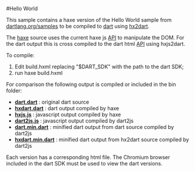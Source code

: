 #Hello World

This sample contains a haxe version of the Hello World sample from [dartlang.org/samples](https://www.dartlang.org/samples/) to be compiled to [dart](https://www.dartlang.org/) using [hx2dart][1].

The [haxe][4] source uses the current haxe js [API][2] to manipulate the DOM. For the dart output this is cross compiled to the dart html [API][3] using hxjs2dart.

To compile:

1. Edit build.hxml replacing "$DART_SDK" with the path to the dart SDK;
2. run haxe build.hxml

For comparison the following output is compiled or included in the bin folder:

* **[dart.dart](bin/dart.dart)** : original dart source
* **[hxdart.dart](bin/hxdart.dart)** : dart output compiled by haxe
* **[hxjs.js](bin/hxjs.js)** : javascript output compiled by haxe
* **[dart2js.js](bin/dart2js.js)** : javascript output compiled by dart2js
* **[dart.min.dart](bin/dart.min.dart)** : minified dart output from dart source compiled by dart2js
* **[hxdart.min.dart](bin/hxdart.min.dart)** : minified dart output from hx2dart source compiled by dart2js


Each version has a corresponding html file. The Chromium browser included in the dart SDK must be used to view the dart versions. 


 





[1]:https://bitbucket.org/AndrewVernon/hx2dart
[2]:http://api.haxe.org/js/index.html
[3]:http://api.dartlang.org/docs/releases/latest/dart_html.html
[4]:http://haxe.org/]
[5]:http://www.haxejs.org/
[6]:https://www.dartlang.org/docs/dart-up-and-running/contents/ch04-tools-dart2js.html
